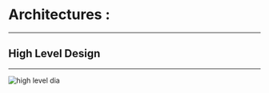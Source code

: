 # Architectures : 
----------
## High Level Design
----------
![high level dia](https://user-images.githubusercontent.com/94161066/143216022-29616267-28d1-4b52-bbe0-e0abe2fe701b.png)


